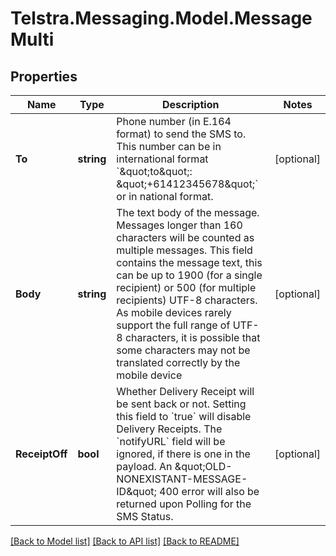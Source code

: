 # Telstra.Messaging.Model.MessageMulti
## Properties

Name | Type | Description | Notes
------------ | ------------- | ------------- | -------------
**To** | **string** | Phone number (in E.164 format) to send the SMS to. This number can be in international format &#x60;\&quot;to\&quot;: \&quot;+61412345678\&quot;&#x60; or in national format.  | [optional] 
**Body** | **string** | The text body of the message. Messages longer than 160 characters will be counted as multiple messages.  This field contains the message text, this can be up to 1900 (for a single recipient) or 500 (for multiple recipients) UTF-8 characters. As mobile devices rarely support the full range of UTF-8 characters, it is possible that some characters may not be translated correctly by the mobile device  | [optional] 
**ReceiptOff** | **bool** | Whether Delivery Receipt will be sent back or not.  Setting this field to &#x60;true&#x60; will disable Delivery Receipts. The &#x60;notifyURL&#x60; field will be ignored, if there is one in the payload. An \&quot;OLD-NONEXISTANT-MESSAGE-ID\&quot; 400 error will also be returned upon Polling for the SMS Status.  | [optional] 

[[Back to Model list]](../README.md#documentation-for-models) [[Back to API list]](../README.md#documentation-for-api-endpoints) [[Back to README]](../README.md)

